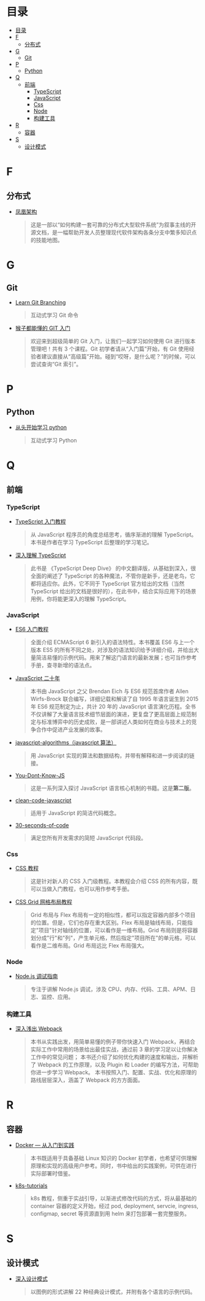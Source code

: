 # 目录

- [目录](#目录)
- [F](#f)
  - [分布式](#分布式)
- [G](#g)
  - [Git](#git)
- [P](#p)
  - [Python](#python)
- [Q](#q)
  - [前端](#前端)
    - [TypeScript](#typescript)
    - [JavaScript](#javascript)
    - [Css](#css)
    - [Node](#node)
    - [构建工具](#构建工具)
- [R](#r)
  - [容器](#容器)
- [S](#s)
  - [设计模式](#设计模式)

# F

## 分布式

- [凤凰架构](http://icyfenix.cn/)

  > 这是一部以“如何构建一套可靠的分布式大型软件系统”为叙事主线的开源文档，是一幅帮助开发人员整理现代软件架构各条分支中繁多知识点的技能地图。

# G

## Git

- [Learn Git Branching](https://learngitbranching.js.org/?locale=zh_CN)

  > 互动式学习 Git 命令

- [猴子都能懂的 GIT 入门](https://backlog.com/git-tutorial/cn/)

  > 欢迎来到超级简单的 Git 入门，让我们一起学习如何使用 Git 进行版本管理吧！共有 3 个课程。Git 初学者请从“入门篇”开始，有 Git 使用经验者建议直接从“高级篇”开始。碰到“哎呀，是什么呢？”的时候，可以尝试查询“Git 索引”。

# P

## Python

- [从头开始学习 python](https://futurecoder.io/)

  > 互动式学习 Python

# Q

## 前端

### TypeScript

- [TypeScript 入门教程](https://ts.xcatliu.com/)

  > 从 JavaScript 程序员的角度总结思考，循序渐进的理解 TypeScript。本书是作者在学习 TypeScript 后整理的学习笔记。

- [深入理解 TypeScript](https://jkchao.github.io/typescript-book-chinese/)
  > 此书是 《TypeScript Deep Dive》 的中文翻译版，从基础到深入，很全面的阐述了 TypeScript 的各种魔法，不管你是新手，还是老鸟，它都将适应你。此外，它不同于 TypeScript 官方给出的文档（当然 TypeScript 给出的文档是很好的），在此书中，结合实际应用下的场景用例，你将能更深入的理解 TypeScript。

### JavaScript

- [ES6 入门教程](https://es6.ruanyifeng.com/)

  > 全面介绍 ECMAScript 6 新引入的语法特性。本书覆盖 ES6 与上一个版本 ES5 的所有不同之处，对涉及的语法知识给予详细介绍，并给出大量简洁易懂的示例代码。用来了解这门语言的最新发展；也可当作参考手册，查寻新增的语法点。

- [JavaScript 二十年](https://cn.history.js.org/)

  > 本书由 JavaScript 之父 Brendan Eich 与 ES6 规范首席作者 Allen Wirfs-Brock 联合编写，详细记载和解读了自 1995 年语言诞生到 2015 年 ES6 规范制定为止，共计 20 年的 JavaScript 语言演化历程。全书不仅讲解了大量语言技术细节层面的演进，更复盘了更高层面上规范制定与标准博弈中的历史成败，是一部讲述人类如何在商业与技术上的竞争合作中促进产业发展的故事。

- [javascript-algorithms（javascript 算法）](https://github.com/trekhleb/javascript-algorithms)

  > 用 JavaScript 实现的算法和数据结构，并带有解释和进一步阅读的链接。

- [You-Dont-Know-JS](https://github.com/getify/You-Dont-Know-JS)

  > 这是一系列深入探讨 JavaScript 语言核心机制的书籍。这是**第二版**。

- [clean-code-javascript](https://github.com/ryanmcdermott/clean-code-javascript)

  > 适用于 JavaScript 的简洁代码概念。

- [30-seconds-of-code](https://github.com/30-seconds/30-seconds-of-code)

  > 满足您所有开发需求的简短 JavaScript 代码段。

### Css

- [CSS 教程](https://pengfeixc.com/tutorial/css/introduction)

  > 这是针对新人的 CSS 入门级教程。本教程会介绍 CSS 的所有内容，既可以当做入门教程，也可以用作参考手册。

- [CSS Grid 网格布局教程](https://www.ruanyifeng.com/blog/2019/03/grid-layout-tutorial.html)
  > Grid 布局与 Flex 布局有一定的相似性，都可以指定容器内部多个项目的位置。但是，它们也存在重大区别。Flex 布局是轴线布局，只能指定"项目"针对轴线的位置，可以看作是一维布局。Grid 布局则是将容器划分成"行"和"列"，产生单元格，然后指定"项目所在"的单元格，可以看作是二维布局。Grid 布局远比 Flex 布局强大。

### Node

- [Node.js 调试指南](https://github.com/nswbmw/node-in-debugging)

  > 专注于讲解 Node.js 调试，涉及 CPU、内存、代码、工具、APM、日志、监控、应用。

### 构建工具

- [深入浅出 Webpack](https://webpack.wuhaolin.cn/)

  > 本书从实践出发，用简单易懂的例子带你快速入门 Webpack，再结合实际工作中常用的场景给出最佳实战，通过前 3 章的学习足以让你解决工作中的常见问题； 本书还介绍了如何优化构建的速度和输出，并解析了 Webpack 的工作原理，以及 Plugin 和 Loader 的编写方法，可帮助你进一步学习 Webpack。 本书按照入门、配置、实战、优化和原理的路线层层深入，涵盖了 Webpack 的方方面面。

# R

## 容器

- [Docker — 从入门到实践](https://vuepress.mirror.docker-practice.com/)

  > 本书既适用于具备基础 Linux 知识的 Docker 初学者，也希望可供理解原理和实现的高级用户参考。同时，书中给出的实践案例，可供在进行实际部署时借鉴。

- [k8s-tutorials](https://github.com/guangzhengli/k8s-tutorials)

  > k8s 教程，侧重于实战引导，以渐进式修改代码的方式，将从最基础的 container 容器的定义开始，经过 pod, deployment, servcie, ingress, configmap, secret 等资源直到用 helm 来打包部署一套完整服务。

# S

## 设计模式

- [深入设计模式](https://refactoringguru.cn/design-patterns)

  > 以图例的形式讲解 22 种经典设计模式，并附有各个语言的示例代码。
